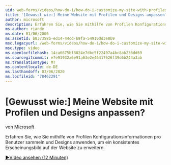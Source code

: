 ```yaml
---
uid: web-forms/videos/how-do-i/how-do-i-customize-my-site-with-profiles-and-themes
title: '[Gewusst wie:] Meine Website mit Profilen und Designs anpassen? | Microsoft-Dokumentation'
author: microsoft
description: Erfahren Sie, wie Sie mithilfe von Profilen Konfigurationsinformationen pro Benutzer sammeln und Designs anwenden, um ein konsistentes Erscheinungsbild auf der Website zu erweitern.
ms.author: riande
ms.date: 01/06/2006
ms.assetid: b837358b-ed14-44cd-b9fa-54910dd3e8b9
msc.legacyurl: /web-forms/videos/how-do-i/how-do-i-customize-my-site-with-profiles-and-themes
msc.type: video
ms.openlocfilehash: 14ca6675bf8024e7dbc5f22497a4bc8ab236dd69
ms.sourcegitcommit: e7e91932a6e91a63e2e46417626f39d6b244a3ab
ms.translationtype: MT
ms.contentlocale: de-DE
ms.lasthandoff: 03/06/2020
ms.locfileid: "78462291"
---
```

# <a name="how-do-i-customize-my-site-with-profiles-and-themes"></a>[Gewusst wie:] Meine Website mit Profilen und Designs anpassen?

von [Microsoft](https://github.com/microsoft)

Erfahren Sie, wie Sie mithilfe von Profilen Konfigurationsinformationen pro Benutzer sammeln und Designs anwenden, um ein konsistentes Erscheinungsbild auf der Website zu erweitern.

[&#9654;Video ansehen (12 Minuten)](https://channel9.msdn.com/Blogs/ASP-NET-Site-Videos/how-do-i-customize-my-site-with-profiles-and-themes)
